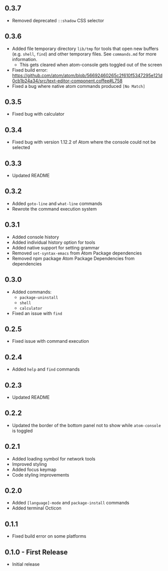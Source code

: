 ## 0.3.7
* Removed deprecated `::shadow` CSS selector

## 0.3.6
* Added file temporary directory `lib/tmp` for tools that open new buffers (e.g. `shell`, `find`) and other temporary files. See `commands.md` for more information.
  * This gets cleared when atom-console gets toggled out of the screen
* Fixed build error: https://github.com/atom/atom/blob/56692460265c2f610f5347295e121d0cb1b24a34/src/text-editor-component.coffee#L758
* Fixed a bug where native atom commands produced `[No Match]`

## 0.3.5
* Fixed bug with calculator

## 0.3.4
* Fixed bug with version 1.12.2 of Atom where the console could not be selected

## 0.3.3
* Updated README

## 0.3.2
* Added `goto-line` and `what-line` commands
* Rewrote the command execution system

## 0.3.1
* Added console history
* Added individual history option for tools
* Added native support for setting grammar
* Removed `set-syntax-emacs` from Atom Package dependencies
* Removed npm package Atom Package Dependencies from dependencies

## 0.3.0
* Added commands:
  * `package-uninstall`
  * `shell`
  * `calculator`
* Fixed an issue with `find`

## 0.2.5
* Fixed issue with command execution

## 0.2.4
* Added `help` and `find` commands

## 0.2.3
* Updated README

## 0.2.2
* Updated the border of the bottom panel not to show while `atom-console` is toggled

## 0.2.1
* Added loading symbol for network tools
* Improved styling
* Added focus keymap
* Code styling improvements

## 0.2.0
* Added `[language]-mode` and `package-install` commands
* Added terminal Octicon

## 0.1.1
* Fixed build error on some platforms

## 0.1.0 - First Release
* Initial release
